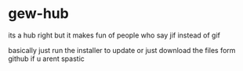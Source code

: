 # gew-hub
its a hub right but it makes fun of people who say jif instead of gif

basically just run the installer to update or just download the files form github if u arent spastic
